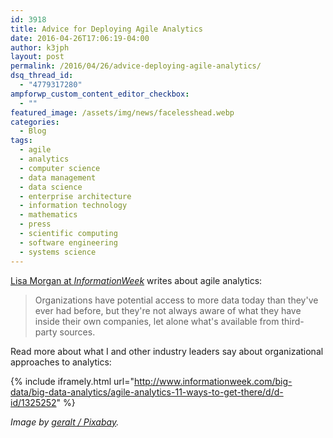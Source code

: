 ```yaml
---
id: 3918
title: Advice for Deploying Agile Analytics
date: 2016-04-26T17:06:19-04:00
author: k3jph
layout: post
permalink: /2016/04/26/advice-deploying-agile-analytics/
dsq_thread_id:
  - "4779317280"
ampforwp_custom_content_editor_checkbox:
  - ""
featured_image: /assets/img/news/facelesshead.webp
categories:
  - Blog
tags:
  - agile
  - analytics
  - computer science
  - data management
  - data science
  - enterprise architecture
  - information technology
  - mathematics
  - press
  - scientific computing
  - software engineering
  - systems science
---
```

[Lisa Morgan at _InformationWeek_](http://www.informationweek.com/author-bio.asp?author_id=2250) writes about agile analytics:

  > Organizations have potential access to more data today than they've ever had before, but they're not always aware of what they have inside their own companies, let alone what's available from third-party sources.

Read more about what I and other industry leaders say about organizational approaches to analytics:

{% include iframely.html url="http://www.informationweek.com/big-data/big-data-analytics/agile-analytics-11-ways-to-get-there/d/d-id/1325252" %}

_Image by [geralt / Pixabay](https://pixabay.com/en/head-woman-transparent-empty-1137275/)._


